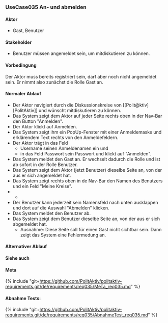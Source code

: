 
### UseCase035 An- und abmelden

#### Aktor
 * Gast, Benutzer


#### Stakeholder
 * Benutzer müssen angemeldet sein, um mitdiskutieren zu können.


#### Vorbedingung
Der Aktor muss bereits registriert sein, darf aber noch nicht angemeldet sein. Er nimmt also zunächst die Rolle Gast an.


#### Normaler Ablauf
 * Der Aktor navigiert durch die Diskussionskreise von [[Polit@ktiv][PolitAktiv]] und wünscht mitdiskutieren zu können.
 * Das System zeigt dem Aktor auf jeder Seite rechts oben in der Nav-Bar den Button "Anmelden".
 * Der Aktor klickt auf Anmelden.
 * Das System zeigt ihm ein PopUp-Fenster mit einer Anmeldemaske und erklärendem Text rechts von den Anmeldefeldern.
 * Der Aktor trägt in das Feld
   * Username seinen Anmeldenamen ein und
   * in das Feld Passwort sein Passwort und klickt auf "Anmelden".
 * Das System meldet den Gast an. Er wechselt dadurch die Rolle und ist ab sofort in der Rolle Benutzer.
 * Das System zeigt dem Aktor (jetzt Benutzer) dieselbe Seite an, von der aus er sich angemeldet hat.
 * Das System zeigt rechts oben in de Nav-Bar den Namen des Benutzers und ein Feld "Meine Kreise".
 * -
 * Der Benutzer kann jederzeit sein Namensfeld nach unten ausklappen und dort auf die Auswahl "Abmelden" klicken.
 * Das System meldet den Benutzer ab.
 * Das System zeigt dem Benutzer dieselbe Seite an, von der aus er sich abgemeldet hat.
   * Ausnahme: Diese Seite soll für einen Gast nicht sichtbar sein. Dann zeigt das System eine Fehlermedung an.


#### Alternativer Ablauf

#### Siehe auch

#### Meta
{% include "git+https://github.com/PolitAktiv/politaktiv-requirements.git/de/requirements/req035/MeTa_req035.md" %} 


#### Abnahme Tests:
{% include "git+https://github.com/PolitAktiv/politaktiv-requirements.git/de/requirements/req035/AbnahmeTest_req035.md" %} 
